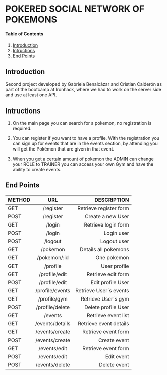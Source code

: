 # POKERED SOCIAL NETWORK OF POKEMONS

#### Table of Contents
1. [Introduction](#introduction)
2. [Intructions](#intructions)
3. [End Points](#end-points)


## Introduction
Second project developed by Gabriela Benalcázar and Cristian Calderón as part of the bootcamp at Ironhack, where we had to work on the server side and use at least one API.

## Intructions
1. On the main page you can search for a pokemon, no registration is required.

2. You can register if you want to have a profile. With the registration you can sign up for events that are in the events section, by attending you will get the Pokémon that are given in that event.

3. When you get a certain amount of pokemon the ADMIN can change your ROLE to TRAINER you can access your own Gym and have the ability to create events. 

## End Points

| METHOD   |      URL      |  DESCRIPTION|
|----------|:-------------:|------:      |
| GET      |  /register    | Retrieve register form |
| POST     |  /register    | Create a new User      |
| GET      |  /login       | Retrieve  login form   |
| POST     |  /login       | Login user             |
| POST     |  /logout      | Logout user            |
| GET      |  /pokemon     | Details all pokemons     |
| GET      |  /pokemon/:id | One pokemon   |
| GET      |  /profile     | User profile     |
| GET      |  /profile/edit| Retrieve edit form  |
| POST     |  /profile/edit| Edit profile User  |
| GET      |  /profile/events| Retrieve User´s events |
| GET      |  /profile/gym   | Retrieve User´s gym  |
| POST     |  /profile/delete| Delete profile User  |
| GET      |  /events           | Retrieve event list |
| GET      |  /events/details   | Retrieve event details |
| GET      |  /events/create    | Retrieve event form | =>///// only for leaders 
| POST     |  /events/create    | Create event  |
| GET      |  /events/edit      | Retrieve event form | =>///// only for leaders 
| POST     |  /events/edit      | Edit event  |
| POST     |  /events/delete    | Delete event  |




